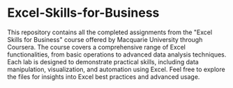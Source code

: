 # Excel-Skills-for-Business
This repository contains all the completed assignments from the "Excel Skills for Business" course offered by Macquarie University through Coursera. The course covers a comprehensive range of Excel functionalities, from basic operations to advanced data analysis techniques. Each lab is designed to demonstrate practical skills, including data manipulation, visualization, and automation using Excel. Feel free to explore the files for insights into Excel best practices and advanced usage.

